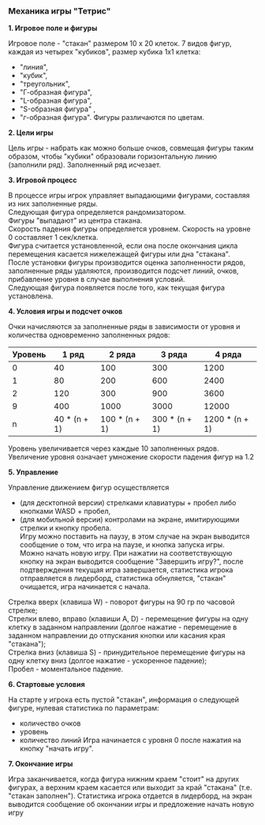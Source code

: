 

### Механика игры "Тетрис"


**1. Игровое поле и фигуры**

Игровое поле - "стакан" размером 10 х 20 клеток.
7 видов фигур, каждая из четырех "кубиков", размер кубика 1х1 клетка:
- "линия",
- "кубик",
- "треугольник",
- "Г-образная фигура",
- "L-образная фигура",
- "S-образная фигура" ,
- "*г*-образная фигура".
Фигуры различаются по цветам.

**2. Цели игры**

Цель игры - набрать как можно больше очков, совмещая фигуры таким образом, чтобы "кубики" образовали горизонтальную линию (заполнили ряд). Заполненный ряд исчезает.

**3. Игровой процесс**

В процессе игры игрок управляет выпадающими фигурами, составляя из них заполненные ряды.  
Следующая фигура определяется рандомизатором.  
Фигуры "выпадают" из центра стакана.  
Скорость падения фигуры определяется уровнем. Скорость на уровне 0 составляет 1 сек/клетка.  
Фигура считается установленной, если она после окончания цикла перемещения касается нижележащей фигуры или дна "стакана".  
После установки фигуры производится оценка заполненности рядов, заполненные ряды удаляются, производится подсчет линий, очков, прибавление уровня в случае выполнения условий.  
Следующая фигура появляется после того, как текущая фигура установлена.  

**4. Условия игры и подсчет очков**

Очки начисляются за заполненные ряды в зависимости от уровня и количества одновременно заполненных рядов:

| **Уровень** |   **1 ряд**   |    **2 ряда** |  **3 ряда**   |   **4 ряда** |
| ----------- | ------------- | ------------- | ------------- | ------------ |
|      0	    |      40     	|     100     	|     300	      |    1200      |
|      1	    |      80	      |     200     	|     600	      |    2400      |
|      2	    |      120    	|     300     	|     900	      |    3600      |
|      9	    |      400    	|     1000    	|     3000    	|    12000     |
|      n    	|  40 * (n + 1)	|100 * (n + 1)	|300 * (n + 1)	|1200 * (n + 1)|

Уровень увеличивается через каждые 10 заполненных рядов. Увеличение уровня означает умножение скорости падения фигур на 1.2  

**5. Управление**

Управление движением фигур осуществляется  
- (для десктопной версии) стрелками клавиатуры + пробел либо кнопками WASD + пробел,  
- (для мобильной версии) контролами на экране, имитирующими стрелки и кнопку пробела.  
Игру можно поставить на паузу, в этом случае на экран выводится сообщение о том, что игра на паузе, и кнопка запуска игры.  
Можно начать новую игру. При нажатии на соответствующую кнопку на экран выводится сообщение "Завершить игру?", после подтверждения текущая игра завершается, статистика игрока отправляется в лидерборд, статистика обнуляется, "стакан" очищается, игра начинается с начала.  

Стрелка вверх (клавиша W) - поворот фигуры на 90 гр по часовой стрелке;  
Стрелки влево, вправо (клавиши A, D) - перемещение фигуры на одну клетку в заданном направлении (долгое нажатие - перемещение в заданном направлении до отпускания кнопки или касания края "стакана");  
Стрелка вниз (клавиша S) - принудительное перемещение фигуры на одну клетку вниз (долгое нажатие - ускоренное падение);  
Пробел - моментальное падение.  

**6. Стартовые условия**

На старте у игрока есть пустой "стакан", информация о следующей фигуре, нулевая статистика по параметрам:
- количество очков
- уровень
- количество линий
Игра начинается с уровня 0 после нажатия на кнопку "начать игру".

**7. Окончание игры**

Игра заканчивается, когда фигура нижним краем "стоит" на других фигурах, а верхним краем касается или выходит за край "стакана" (т.е. "стакан заполнен"). Статистика игрока отдается в лидерборд, на экран выводится сообщение об окончании игры и предложение начать новую игру
